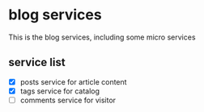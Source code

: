 # blog services

This is the blog services,  including some micro services



## service list

- [x] posts service for article content
- [x] tags service for catalog
- [ ] comments service for visitor
